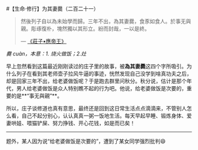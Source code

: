 #【生命⋅修行】为其妻爨（二百二十一）

> 然後列子自以為未始學而歸。三年不出，為其妻爨，食豕如食人。於事无與親。彫琢復朴，塊然獨以其形立。紛而封哉，一以是終。
>
> — [《莊子•應帝王》]([https://zh.wikisource.org/wiki/%E8%8E%8A%E5%AD%90/%E6%87%89%E5%B8%9D%E7%8E%8B](https://zh.wikisource.org/wiki/莊子/應帝王))

*爨 cuàn，本意：1. 烧火做饭；2.灶*

早上忽然看到这篇最近刚刚读过的庄子里的故事，被**為其妻爨**这四个字所吸引。为什么列子在看到其老师壶子拉风牛逼的事迹，恍然发现自己没学到啥真功夫之后，却是回家三年不出，给老婆做饭呢？于是跑去群里问秋分。秋分说，估计是那个年代，男人给老婆做饭是众人特别瞧不起的行为吧。他说，给老婆做饭是次要的，重要的是**“事无與親”**。

所以，庄子谈修道也真有意思，最终还是回到这日常生活点点滴滴来，不管别人怎么看，自己不起分别心，认认真真一粥一饭地生活。每天早起早睡、锻炼身体、爱妻哄娃、喂猫铲屎、努力挣钱、开心花钱，如是而已矣！

----

题外，某人因为说“给老婆做饭是次要的”，遭到了某女同学强烈批判😄